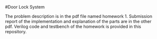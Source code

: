 #Door Lock System

The problem description is in the pdf file named homework 1.
Submission report of the implementation and explanation of the parts are in the other pdf.
Verilog code and testbench of the homework is provided in this repository.

